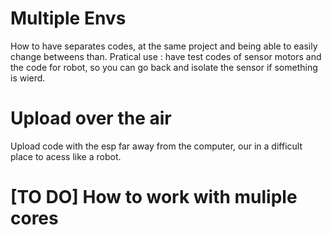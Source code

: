# Multiple Envs

How to have separates codes, at the same project and being able to easily change betweens than. 
 Pratical use : have test codes of sensor motors and the code for robot, so you can go back and isolate the sensor if something is wierd. 

 # Upload over the air
 Upload code with the esp far away from the computer, our in a difficult place to acess like a robot. 
 
# [TO DO] How to work with muliple cores 
